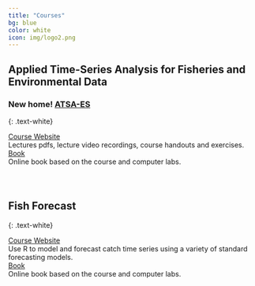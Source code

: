 ```yaml
---
title: "Courses"
bg: blue
color: white
icon: img/logo2.png
---
```


## Applied Time-Series Analysis for Fisheries and Environmental Data
### New home! [ATSA-ES](http://atsa-es.github.io)
{: .text-white}

<div id="coursescontainer">
<div id="coursesbox">
<a class="boxlinks"  href="https://atsa-es.github.io/atsa/">Course Website</a><br>
Lectures pdfs, lecture video recordings, course handouts and exercises.
</div>
<div id="coursesbox">
<a class="boxlinks" href="https://atsa-es.github.io/atsa-labs/">Book</a><br>
Online book based on the course and computer labs.<br>
</div>
</div>

<div style="padding: 20px"></div>

## Fish Forecast
{: .text-white}

<div id="coursescontainer">
<div id="coursesbox">
<a class="boxlinks"  href="https://fish-forecast.github.io/Fish-Forecast-Webpage/">Course Website</a><br>
Use R to model and forecast catch time series using a variety of standard forecasting models.
</div>
<div id="coursesbox">
<a class="boxlinks" href="https://fish-forecast.github.io/Fish-Forecast-Bookdown/">Book</a><br>
Online book based on the course and computer labs.<br>
</div>
</div>
